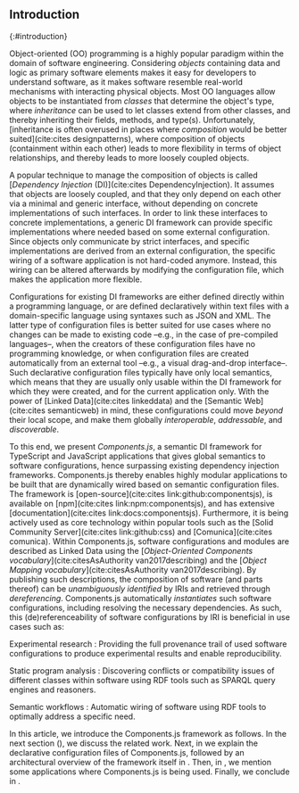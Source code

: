 ## Introduction
{:#introduction}

Object-oriented (OO) programming is a highly popular paradigm within the domain of software engineering.
Considering _objects_ containing data and logic as primary software elements
makes it easy for developers to understand software,
as it makes software resemble real-world mechanisms with interacting physical objects.
Most OO languages allow objects to be instantiated from _classes_ that determine the object's type,
where _inheritance_ can be used to let classes extend from other classes,
and thereby inheriting their fields, methods, and type(s).
Unfortunately, [inheritance is often overused in places where _composition_ would be better suited](cite:cites designpatterns),
where composition of objects (containment within each other) leads to more flexibility in terms of object relationships,
and thereby leads to more loosely coupled objects.

A popular technique to manage the composition of objects is called [_Dependency Injection_ (DI)](cite:cites DependencyInjection).
It assumes that objects are loosely coupled,
and that they only depend on each other via a minimal and generic interface,
without depending on concrete implementations of such interfaces.
In order to link these interfaces to concrete implementations,
a generic DI framework can provide specific implementations where needed based on some external configuration.
Since objects only communicate by strict interfaces,
and specific implementations are derived from an external configuration,
the specific wiring of a software application is not hard-coded anymore.
Instead, this wiring can be altered afterwards by modifying the configuration file,
which makes the application more flexible.

Configurations for existing DI frameworks
are either defined directly within a programming language,
or are defined declaratively within text files with a domain-specific language using syntaxes such as JSON and XML.
The latter type of configuration files is better suited for use cases where no changes can be made to existing code –e.g., in the case of pre-compiled languages–,
when the creators of these configuration files have no programming knowledge,
or when configuration files are created automatically from an external tool –e.g., a visual drag-and-drop interface–.
Such declarative configuration files typically have only local semantics,
which means that they are usually only usable within the DI framework for which they were created, and for the current application only.
With the power of [Linked Data](cite:cites linkeddata) and the [Semantic Web](cite:cites semanticweb) in mind,
these configurations could move _beyond_ their local scope,
and make them globally _interoperable_, _addressable_, and _discoverable_.

To this end, we present _Components.js_,
a semantic DI framework for TypeScript and JavaScript applications
that gives global semantics to software configurations, hence surpassing existing dependency injection frameworks.
Components.js thereby enables highly modular applications to be built that are dynamically wired based on semantic configuration files.
The framework is [open-source](cite:cites link:github:componentsjs),
is available on [npm](cite:cites link:npm:componentsjs),
and has extensive [documentation](cite:cites link:docs:componentsjs).
Furthermore, it is being actively used as core technology within popular tools such as
the [Solid Community Server](cite:cites link:github:css) and [Comunica](cite:cites comunica).
Within Components.js,
software configurations and modules are described as Linked Data using
the [_Object-Oriented Components vocabulary_](cite:citesAsAuthority van2017describing)
and the [_Object Mapping vocabulary_](cite:citesAsAuthority van2017describing).
By publishing such descriptions,
the composition of software (and parts thereof) can be _unambiguously identified_ by IRIs and 
retrieved through _dereferencing_.
Components.js automatically _instantiates_ such software configurations, including resolving the necessary dependencies.
As such, this (de)referenceability of software configurations by IRI is beneficial in use cases such as:

Experimental research
: Providing the full provenance trail of used software configurations to produce experimental results and enable reproducibility.

Static program analysis
: Discovering conflicts or compatibility issues of different classes within software using RDF tools such as SPARQL query engines and reasoners.

Semantic workflows
: Automatic wiring of software using RDF tools to optimally address a specific need.

In this article, we introduce the Components.js framework as follows.
In the next section ([](#related-work)), we discuss the related work.
Next, in [](#configs) we explain the declarative configuration files of Components.js,
followed by an architectural overview of the framework itself in [](#system).
Then, in [](#usage), we mention some applications where Components.js is being used.
Finally, we conclude in [](#conclusions).
